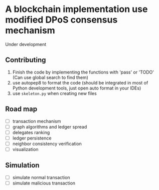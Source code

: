 # A blockchain implementation use modified DPoS consensus mechanism

Under development

## Contributing
1. Finish the code by implementing the functions with 'pass' or 'TODO' (Can use global search to find them)
2. use autopep8 to format the code (should be integrated in most of Python development tools, just open auto format in your IDEs)
3. use `skeleton.py` when creating new files

## Road map
- [ ] transaction mechanism
- [ ] graph algorithms and ledger spread
- [ ] delegates ranking
- [ ] ledger persistence
- [ ] neighbor consistency verification
- [ ] visualization

## Simulation
- [ ] simulate normal transaction
- [ ] simulate malicious transaction
